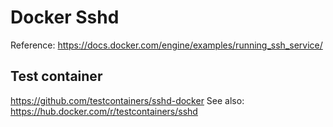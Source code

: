 # Docker Sshd


Reference: https://docs.docker.com/engine/examples/running_ssh_service/


## Test container

https://github.com/testcontainers/sshd-docker
See also: https://hub.docker.com/r/testcontainers/sshd
